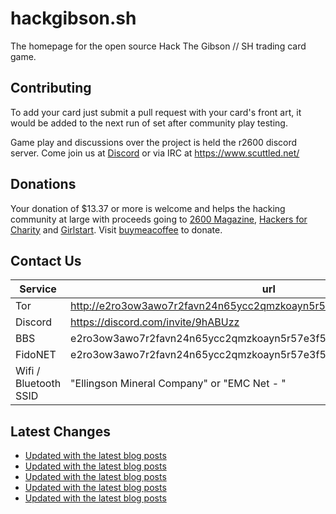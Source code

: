 # hackgibson.sh
The homepage for the open source Hack The Gibson // SH trading card game.


## Contributing

To add your card just submit a pull request with your card's front art, it would be added to the next run of set after community play testing.

Game play and discussions over the project is held the r2600 discord server. Come join us at [Discord](https://discord.com/invite/9hABUzz) or via IRC at https://www.scuttled.net/


## Donations

Your donation of $13.37 or more is welcome and helps the hacking community at large with proceeds going to [2600 Magazine](https://2600.com/), [Hackers for Charity](https://hackersforcharity.org) and [Girlstart](https://girlstart.org).  Visit [buymeacoffee](https://www.buymeacoffee.com/hackgibson.sh) to donate.


## Contact Us

Service | url
-|-
Tor | http://e2ro3ow3awo7r2favn24n65ycc2qmzkoayn5r57e3f56nvjwdcgg32ad.onion
Discord | https://discord.com/invite/9hABUzz
BBS | e2ro3ow3awo7r2favn24n65ycc2qmzkoayn5r57e3f56nvjwdcgg32ad.onion:23
FidoNET | e2ro3ow3awo7r2favn24n65ycc2qmzkoayn5r57e3f56nvjwdcgg32ad.onion:24554
Wifi / Bluetooth SSID | "Ellingson Mineral Company" or "EMC Net - <fidonet address>"

## Latest Changes
<!-- BLOG-POST-LIST:START -->
- [Updated with the latest blog posts](https://github.com/DFW2600/hackgibson.sh/commit/79917e642d2b97c5a07b32bb1c1f8d0e8123f765)
- [Updated with the latest blog posts](https://github.com/DFW2600/hackgibson.sh/commit/3e088be35ef1d77cd005ca196848ec99cf9dd2cd)
- [Updated with the latest blog posts](https://github.com/DFW2600/hackgibson.sh/commit/26ee0d958d8710dfe7893c9adce4b5d7aa9533ea)
- [Updated with the latest blog posts](https://github.com/DFW2600/hackgibson.sh/commit/61cac4a69abd48c558399fcdc6b85cdbe83e09c8)
- [Updated with the latest blog posts](https://github.com/DFW2600/hackgibson.sh/commit/67467983eb97a13f4645664fde64464115b722af)
<!-- BLOG-POST-LIST:END -->
